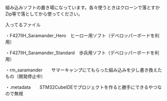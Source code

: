 組み込みソフトの置き場になっています。各々使うときはクローンで落とすかZip等で落としてから使ってください。


入ってるファイル

・F427IIH_Saramander_Hero　ヒーロー用ソフト（デベロッパーボードを利用）

・F427IIH_Saramander_Standard　歩兵用ソフト（デベロッパーボードを利用）

・rm_saramander　　サマーキャンプにてもらった組み込みを少し書き換えたもの（開発停止中）

・.metadata　　STM32CubeIDEでプロジェクトを作ると勝手にできるやつなので無視
